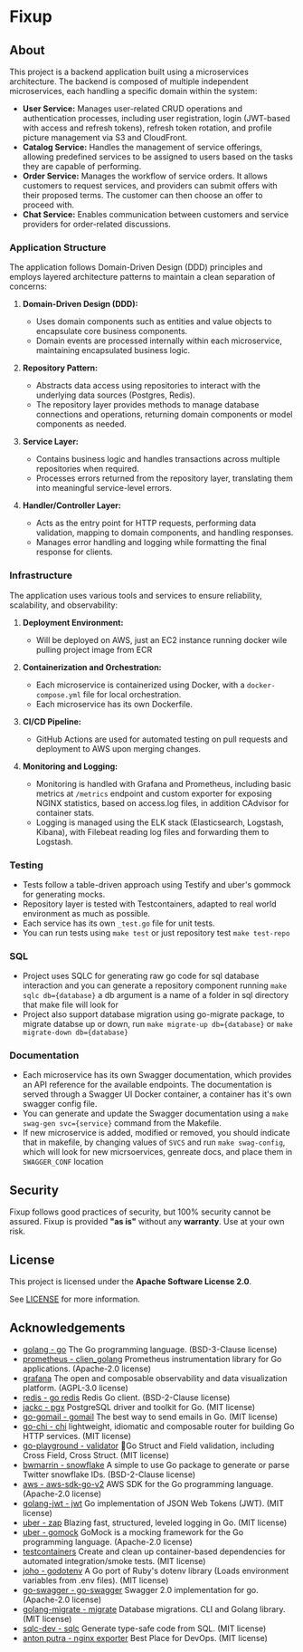 # Fixup

## About

This project is a backend application built using a microservices architecture. The backend is composed of multiple independent microservices, each handling a specific domain within the system:

- **User Service:** Manages user-related CRUD operations and authentication processes, including user registration, login (JWT-based with access and refresh tokens), refresh token rotation, and profile picture management via S3 and CloudFront.
- **Catalog Service:** Handles the management of service offerings, allowing predefined services to be assigned to users based on the tasks they are capable of performing.
- **Order Service:** Manages the workflow of service orders. It allows customers to request services, and providers can submit offers with their proposed terms. The customer can then choose an offer to proceed with.
- **Chat Service:** Enables communication between customers and service providers for order-related discussions.

### Application Structure

The application follows Domain-Driven Design (DDD) principles and employs layered architecture patterns to maintain a clean separation of concerns:

1. **Domain-Driven Design (DDD):**
   - Uses domain components such as entities and value objects to encapsulate core business components.
   - Domain events are processed internally within each microservice, maintaining encapsulated business logic.

2. **Repository Pattern:**
   - Abstracts data access using repositories to interact with the underlying data sources (Postgres, Redis).
   - The repository layer provides methods to manage database connections and operations, returning domain components or model components as needed.
   
3. **Service Layer:**
   - Contains business logic and handles transactions across multiple repositories when required.
   - Processes errors returned from the repository layer, translating them into meaningful service-level errors.
   
4. **Handler/Controller Layer:**
   - Acts as the entry point for HTTP requests, performing data validation, mapping to domain components, and handling responses.
   - Manages error handling and logging while formatting the final response for clients.

### Infrastructure

The application uses various tools and services to ensure reliability, scalability, and observability:

1. **Deployment Environment:**
   - Will be deployed on AWS, just an EC2 instance running docker wile pulling project image from ECR
2. **Containerization and Orchestration:**
   - Each microservice is containerized using Docker, with a `docker-compose.yml` file for local orchestration.
   - Each microservice has its own Dockerfile.

3. **CI/CD Pipeline:**
   - GitHub Actions are used for automated testing on pull requests and deployment to AWS upon merging changes.

4. **Monitoring and Logging:**
   - Monitoring is handled with Grafana and Prometheus, including basic metrics at `/metrics` endpoint and custom exporter for exposing NGINX statistics, based on access.log files, in addition CAdvisor for container stats.
   - Logging is managed using the ELK stack (Elasticsearch, Logstash, Kibana), with Filebeat reading log files and forwarding them to Logstash.

### Testing

- Tests follow a table-driven approach using Testify and uber's gommock for generating mocks.
- Repository layer is tested with Testcontainers, adapted to real world environment as much as possible.
- Each service has its own `_test.go` file for unit tests.
- You can run tests using `make test` or just repository test `make test-repo`

### SQL

- Project uses SQLC for generating raw go code for sql database interaction and you can generate a repository component running `make sqlc db={database}` a db argument is a name of a folder in sql directory that make file will look for
- Project also support database migration using go-migrate package, to migrate databse up or down, run `make migrate-up db={database}` or `make migrate-down db={database}`

### Documentation

- Each microservice has its own Swagger documentation, which provides an API reference for the available endpoints. The documentation is served through a Swagger UI Docker container, a container has it's own swagger config file.
- You can generate and update the Swagger documentation using a `make swag-gen svc={service}` command from the Makefile.
- If new microservice is added, modified or removed, you should indicate that in makefile, by changing values of `SVCS` and run `make swag-config`, which will look for new micrsoervices, genreate docs, and place them in `SWAGGER_CONF` location

## Security

Fixup follows good practices of security, but 100% security cannot be assured.
Fixup is provided **"as is"** without any **warranty**. Use at your own risk.

## License

This project is licensed under the **Apache Software License 2.0**.

See [LICENSE](LICENSE) for more information.

## Acknowledgements
- [golang - go](https://github.com/golang/go) The Go programming language. (BSD-3-Clause license)
- [prometheus - clien_golang](https://github.com/prometheus/prometheus) Prometheus instrumentation library for Go applications. (Apache-2.0 license)
- [grafana](https://github.com/grafana/grafana) The open and composable observability and data visualization platform. (AGPL-3.0 license)
- [redis - go redis](https://github.com/redis/go-redis) Redis Go client. (BSD-2-Clause license)
- [jackc - pgx](https://github.com/jackc/pgx) PostgreSQL driver and toolkit for Go. (MIT license)
- [go-gomail - gomail](https://github.com/go-gomail/gomail) The best way to send emails in Go. (MIT license)
- [go-chi - chi](https://github.com/go-chi/chi) lightweight, idiomatic and composable router for building Go HTTP services. (MIT license)
- [go-playground - validator](https://github.com/go-playground/validator) 💯Go Struct and Field validation, including Cross Field, Cross Struct. (MIT license)
- [bwmarrin - snowflake](https://github.com/bwmarrin/snowflake) A simple to use Go package to generate or parse Twitter snowflake IDs. (BSD-2-Clause license)
- [aws - aws-sdk-go-v2](https://github.com/aws/aws-sdk-go-v2) AWS SDK for the Go programming language.  (Apache-2.0 license)
- [golang-jwt - jwt](https://github.com/golang-jwt/jwt) Go implementation of JSON Web Tokens (JWT). (MIT license)
- [uber - zap](https://github.com/uber-go/zap) Blazing fast, structured, leveled logging in Go. (MIT license)
- [uber - gomock](https://github.com/uber-go/mock) GoMock is a mocking framework for the Go programming language. (Apache-2.0 license)
- [testcontainers](https://github.com/testcontainers/testcontainers-go) Create and clean up container-based dependencies for automated integration/smoke tests. (MIT license)
- [joho - godotenv](https://github.com/joho/godotenv) A Go port of Ruby's dotenv library (Loads environment variables from .env files). (MIT license)
- [go-swagger - go-swagger](https://github.com/go-swagger/go-swagger) Swagger 2.0 implementation for go. (Apache-2.0 license)
- [golang-migrate - migrate](https://github.com/golang-migrate/migrate) Database migrations. CLI and Golang library. (MIT license)
- [sqlc-dev - sqlc](https://github.com/sqlc-dev/sqlc) Generate type-safe code from SQL. (MIT license)
- [anton putra - nginx exporter](https://github.com/antonputra/tutorials/tree/main/lessons/141/prometheus-nginx-exporter) Best Place for DevOps. (MIT license)
